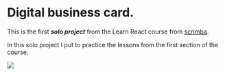 # Digital business card.
This is the first ***solo project*** from the Learn React course from [scrimba](https://scrimba.com/learn/learnreact).

In this solo project I put to practice the lessons from the first section of the course.

![](https://scrimba.ams3.digitaloceanspaces.com/assets/emails/reactv2/projects/BusinessCard.jpg)